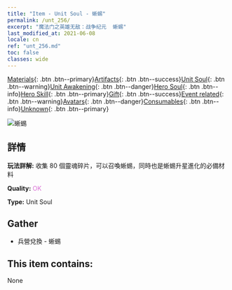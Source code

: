 ```yaml
---
title: "Item - Unit Soul - 蜥蜴"
permalink: /unt_256/
excerpt: "魔法门之英雄无敌：战争纪元  蜥蜴"
last_modified_at: 2021-06-08
locale: cn
ref: "unt_256.md"
toc: false
classes: wide
---
```

 [Materials](/ItemsCN/){: .btn .btn--primary}[Artifacts](/ItemsCN/Artifacts/){: .btn .btn--success}[Unit Soul](/ItemsCN/UnitSoul/){: .btn .btn--warning}[Unit Awakening](/ItemsCN/UnitAwakening/){: .btn .btn--danger}[Hero Soul](/ItemsCN/HeroSoul/){: .btn .btn--info}[Hero Skill](/ItemsCN/HeroSkill/){: .btn .btn--primary}[Gift](/ItemsCN/Gift/){: .btn .btn--success}[Event related](/ItemsCN/Events/){: .btn .btn--warning}[Avatars](/ItemsCN/Avatars/){: .btn .btn--danger}[Consumables](/ItemsCN/Consumables/){: .btn .btn--info}[Unknown](/ItemsCN/Unknown/){: .btn .btn--primary}

 ![蜥蜴](/images/u/ti_xiyi.jpg)

## 詳情
 **玩法詳解:** 收集 80 個靈魂碎片，可以召喚蜥蜴，同時也是蜥蜴升星進化的必備材料

 **Quality:** <span style="color: #DA70D6">OK</span>

 **Type:** Unit Soul

## Gather

*    兵營兌換 - 蜥蜴 

## This item contains:

  None


